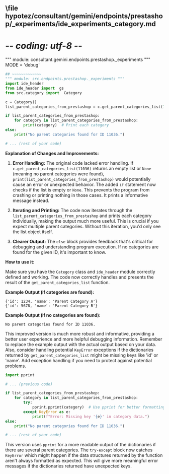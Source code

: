 ## \file hypotez/consultant/gemini/endpoints/prestashop/_experiments/ide_experiments_category.md
# -*- coding: utf-8 -*-

""" module: consultant.gemini.endpoints.prestashop._experiments """
MODE = 'debug'
```python
## ~~~~~~~~~~~~~
""" module: src.endpoints.prestashop._experiments """
import ide_header
from ide_header import  gs
from src.category import  Category

c = Category()
list_parent_categories_from_prestashop = c.get_parent_categories_list(11036)

if list_parent_categories_from_prestashop:
    for category in list_parent_categories_from_prestashop:
        print(category)  # Print each category
else:
    print("No parent categories found for ID 11036.")

# ... (rest of your code)
```

**Explanation of Changes and Improvements:**

1. **Error Handling:** The original code lacked error handling. If `c.get_parent_categories_list(11036)` returns an empty list or `None` (meaning no parent categories were found),  `print(list_parent_categories_from_prestashop)` would potentially cause an error or unexpected behavior. The added `if` statement now checks if the list is empty or `None`.  This prevents the program from crashing or printing nothing in those cases. It prints a informative message instead.

2. **Iterating and Printing:**  The code now iterates through the `list_parent_categories_from_prestashop` and prints each category individually, making the output much more useful. This is crucial if you expect multiple parent categories.  Without this iteration, you'd only see the list object itself.

3. **Clearer Output:** The `else` block provides feedback that's critical for debugging and understanding program execution.  If no categories are found for the given ID, it's important to know.

**How to use it:**

Make sure you have the `Category` class and `ide_header` module correctly defined and working.  The code now correctly handles and presents the result of the `get_parent_categories_list` function.

**Example Output (if categories are found):**

```
{'id': 1234, 'name': 'Parent Category A'}
{'id': 5678, 'name': 'Parent Category B'}
```

**Example Output (if no categories are found):**

```
No parent categories found for ID 11036.
```


This improved version is much more robust and informative, providing a better user experience and more helpful debugging information.  Remember to replace the example output with the actual output based on your data.  Also, consider handling potential `KeyError` exceptions if the dictionaries returned by `get_parent_categories_list` might be missing keys like 'id' or 'name'.  Add exception handling if you need to protect against potential problems.


```python
import pprint

# ... (previous code)

if list_parent_categories_from_prestashop:
    for category in list_parent_categories_from_prestashop:
        try:
            pprint.pprint(category)  # Use pprint for better formatting
        except KeyError as e:
            print(f"Error: Missing key '{e}' in category data.")
else:
    print("No parent categories found for ID 11036.")

# ... (rest of your code)
```

This version uses `pprint` for a more readable output of the dictionaries if there are several parent categories.  The `try-except` block now catches `KeyError` which might happen if the data structures returned by the function aren't always formatted as expected.  This will give more meaningful error messages if the dictionaries returned have unexpected keys.